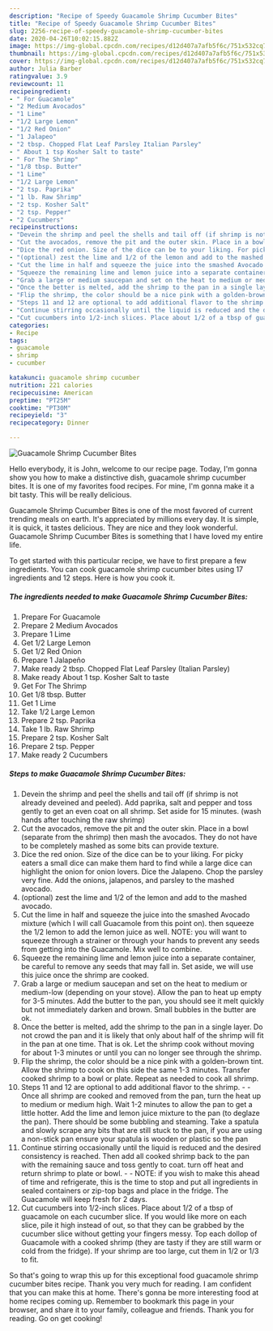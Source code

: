 ```yaml
---
description: "Recipe of Speedy Guacamole Shrimp Cucumber Bites"
title: "Recipe of Speedy Guacamole Shrimp Cucumber Bites"
slug: 2256-recipe-of-speedy-guacamole-shrimp-cucumber-bites
date: 2020-04-26T10:02:15.882Z
image: https://img-global.cpcdn.com/recipes/d12d407a7afb5f6c/751x532cq70/guacamole-shrimp-cucumber-bites-recipe-main-photo.jpg
thumbnail: https://img-global.cpcdn.com/recipes/d12d407a7afb5f6c/751x532cq70/guacamole-shrimp-cucumber-bites-recipe-main-photo.jpg
cover: https://img-global.cpcdn.com/recipes/d12d407a7afb5f6c/751x532cq70/guacamole-shrimp-cucumber-bites-recipe-main-photo.jpg
author: Julia Barber
ratingvalue: 3.9
reviewcount: 11
recipeingredient:
- " For Guacamole"
- "2 Medium Avocados"
- "1 Lime"
- "1/2 Large Lemon"
- "1/2 Red Onion"
- "1 Jalapeo"
- "2 tbsp. Chopped Flat Leaf Parsley Italian Parsley"
- " About 1 tsp Kosher Salt to taste"
- " For The Shrimp"
- "1/8 tbsp. Butter"
- "1 Lime"
- "1/2 Large Lemon"
- "2 tsp. Paprika"
- "1 lb. Raw Shrimp"
- "2 tsp. Kosher Salt"
- "2 tsp. Pepper"
- "2 Cucumbers"
recipeinstructions:
- "Devein the shrimp and peel the shells and tail off (if shrimp is not already deveined and peeled). Add paprika, salt and pepper and toss gently to get an even coat on all shrimp. Set aside for 15 minutes. (wash hands after touching the raw shrimp)"
- "Cut the avocados, remove the pit and the outer skin. Place in a bowl (separate from the shrimp) then mash the avocados. They do not have to be completely mashed as some bits can provide texture."
- "Dice the red onion. Size of the dice can be to your liking. For picky eaters a small dice can make them hard to find while a large dice can highlight the onion for onion lovers. Dice the Jalapeno. Chop the parsley very fine. Add the onions, jalapenos, and parsley to the mashed avocado."
- "(optional) zest the lime and 1/2 of the lemon and add to the mashed avocado."
- "Cut the lime in half and squeeze the juice into the smashed Avocado mixture (which I will call Guacamole from this point on). then squeeze the 1/2 lemon to add the lemon juice as well. NOTE: you will want to squeeze through a strainer or through your hands to prevent any seeds from getting into the Guacamole. Mix well to combine."
- "Squeeze the remaining lime and lemon juice into a separate container, be careful to remove any seeds that may fall in. Set aside, we will use this juice once the shrimp are cooked."
- "Grab a large or medium saucepan and set on the heat to medium or medium-low (depending on your stove). Allow the pan to heat up empty for 3-5 minutes. Add the butter to the pan, you should see it melt quickly but not immediately darken and brown. Small bubbles in the butter are ok."
- "Once the better is melted, add the shrimp to the pan in a single layer. Do not crowd the pan and it is likely that only about half of the shrimp will fit in the pan at one time. That is ok. Let the shrimp cook without moving for about 1-3 minutes or until you can no longer see through the shrimp."
- "Flip the shrimp, the color should be a nice pink with a golden-brown tint. Allow the shrimp to cook on this side the same 1-3 minutes. Transfer cooked shrimp to a bowl or plate. Repeat as needed to cook all shrimp."
- "Steps 11 and 12 are optional to add additional flavor to the shrimp.  Once all shrimp are cooked and removed from the pan, turn the heat up to medium or medium high. Wait 1-2 minutes to allow the pan to get a little hotter. Add the lime and lemon juice mixture to the pan (to deglaze the pan). There should be some bubbling and steaming. Take a spatula and slowly scrape any bits that are still stuck to the pan, if you are using a non-stick pan ensure your spatula is wooden or plastic so the pan"
- "Continue stirring occasionally until the liquid is reduced and the desired consistency is reached. Then add all cooked shrimp back to the pan with the remaining sauce and toss gently to coat. turn off heat and return shrimp to plate or bowl.  NOTE: if you wish to make this ahead of time and refrigerate, this is the time to stop and put all ingredients in sealed containers or zip-top bags and place in the fridge. The Guacamole will keep fresh for 2 days."
- "Cut cucumbers into 1/2-inch slices. Place about 1/2 of a tbsp of guacamole on each cucumber slice. If you would like more on each slice, pile it high instead of out, so that they can be grabbed by the cucumber slice without getting your fingers messy. Top each dollop of Guacamole with a cooked shrimp (they are tasty if they are still warm or cold from the fridge). If your shrimp are too large, cut them in 1/2 or 1/3 to fit."
categories:
- Recipe
tags:
- guacamole
- shrimp
- cucumber

katakunci: guacamole shrimp cucumber 
nutrition: 221 calories
recipecuisine: American
preptime: "PT25M"
cooktime: "PT30M"
recipeyield: "3"
recipecategory: Dinner

---
```



![Guacamole Shrimp Cucumber Bites](https://img-global.cpcdn.com/recipes/d12d407a7afb5f6c/751x532cq70/guacamole-shrimp-cucumber-bites-recipe-main-photo.jpg)

Hello everybody, it is John, welcome to our recipe page. Today, I'm gonna show you how to make a distinctive dish, guacamole shrimp cucumber bites. It is one of my favorites food recipes. For mine, I'm gonna make it a bit tasty. This will be really delicious.



Guacamole Shrimp Cucumber Bites is one of the most favored of current trending meals on earth. It's appreciated by millions every day. It is simple, it is quick, it tastes delicious. They are nice and they look wonderful. Guacamole Shrimp Cucumber Bites is something that I have loved my entire life.


To get started with this particular recipe, we have to first prepare a few ingredients. You can cook guacamole shrimp cucumber bites using 17 ingredients and 12 steps. Here is how you cook it.

<!--inarticleads1-->

##### The ingredients needed to make Guacamole Shrimp Cucumber Bites:

1. Prepare  For Guacamole
1. Prepare 2 Medium Avocados
1. Prepare 1 Lime
1. Get 1/2 Large Lemon
1. Get 1/2 Red Onion
1. Prepare 1 Jalapeño
1. Make ready 2 tbsp. Chopped Flat Leaf Parsley (Italian Parsley)
1. Make ready  About 1 tsp. Kosher Salt to taste
1. Get  For The Shrimp
1. Get 1/8 tbsp. Butter
1. Get 1 Lime
1. Take 1/2 Large Lemon
1. Prepare 2 tsp. Paprika
1. Take 1 lb. Raw Shrimp
1. Prepare 2 tsp. Kosher Salt
1. Prepare 2 tsp. Pepper
1. Make ready 2 Cucumbers




<!--inarticleads2-->

##### Steps to make Guacamole Shrimp Cucumber Bites:

1. Devein the shrimp and peel the shells and tail off (if shrimp is not already deveined and peeled). Add paprika, salt and pepper and toss gently to get an even coat on all shrimp. Set aside for 15 minutes. (wash hands after touching the raw shrimp)
1. Cut the avocados, remove the pit and the outer skin. Place in a bowl (separate from the shrimp) then mash the avocados. They do not have to be completely mashed as some bits can provide texture.
1. Dice the red onion. Size of the dice can be to your liking. For picky eaters a small dice can make them hard to find while a large dice can highlight the onion for onion lovers. Dice the Jalapeno. Chop the parsley very fine. Add the onions, jalapenos, and parsley to the mashed avocado.
1. (optional) zest the lime and 1/2 of the lemon and add to the mashed avocado.
1. Cut the lime in half and squeeze the juice into the smashed Avocado mixture (which I will call Guacamole from this point on). then squeeze the 1/2 lemon to add the lemon juice as well. NOTE: you will want to squeeze through a strainer or through your hands to prevent any seeds from getting into the Guacamole. Mix well to combine.
1. Squeeze the remaining lime and lemon juice into a separate container, be careful to remove any seeds that may fall in. Set aside, we will use this juice once the shrimp are cooked.
1. Grab a large or medium saucepan and set on the heat to medium or medium-low (depending on your stove). Allow the pan to heat up empty for 3-5 minutes. Add the butter to the pan, you should see it melt quickly but not immediately darken and brown. Small bubbles in the butter are ok.
1. Once the better is melted, add the shrimp to the pan in a single layer. Do not crowd the pan and it is likely that only about half of the shrimp will fit in the pan at one time. That is ok. Let the shrimp cook without moving for about 1-3 minutes or until you can no longer see through the shrimp.
1. Flip the shrimp, the color should be a nice pink with a golden-brown tint. Allow the shrimp to cook on this side the same 1-3 minutes. Transfer cooked shrimp to a bowl or plate. Repeat as needed to cook all shrimp.
1. Steps 11 and 12 are optional to add additional flavor to the shrimp. -  - Once all shrimp are cooked and removed from the pan, turn the heat up to medium or medium high. Wait 1-2 minutes to allow the pan to get a little hotter. Add the lime and lemon juice mixture to the pan (to deglaze the pan). There should be some bubbling and steaming. Take a spatula and slowly scrape any bits that are still stuck to the pan, if you are using a non-stick pan ensure your spatula is wooden or plastic so the pan
1. Continue stirring occasionally until the liquid is reduced and the desired consistency is reached. Then add all cooked shrimp back to the pan with the remaining sauce and toss gently to coat. turn off heat and return shrimp to plate or bowl. -  - NOTE: if you wish to make this ahead of time and refrigerate, this is the time to stop and put all ingredients in sealed containers or zip-top bags and place in the fridge. The Guacamole will keep fresh for 2 days.
1. Cut cucumbers into 1/2-inch slices. Place about 1/2 of a tbsp of guacamole on each cucumber slice. If you would like more on each slice, pile it high instead of out, so that they can be grabbed by the cucumber slice without getting your fingers messy. Top each dollop of Guacamole with a cooked shrimp (they are tasty if they are still warm or cold from the fridge). If your shrimp are too large, cut them in 1/2 or 1/3 to fit.




So that's going to wrap this up for this exceptional food guacamole shrimp cucumber bites recipe. Thank you very much for reading. I am confident that you can make this at home. There's gonna be more interesting food at home recipes coming up. Remember to bookmark this page in your browser, and share it to your family, colleague and friends. Thank you for reading. Go on get cooking!
